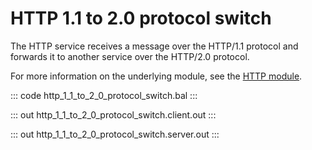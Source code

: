 # HTTP 1.1 to 2.0 protocol switch

The HTTP service receives a message over the HTTP/1.1 protocol and forwards it
to another service over the HTTP/2.0 protocol.

For more information on the underlying module, 
see the [HTTP module](https://docs.central.ballerina.io/ballerina/http/latest/).

::: code http_1_1_to_2_0_protocol_switch.bal :::

::: out http_1_1_to_2_0_protocol_switch.client.out :::

::: out http_1_1_to_2_0_protocol_switch.server.out :::